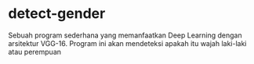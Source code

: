 # detect-gender
Sebuah program sederhana yang memanfaatkan Deep Learning dengan arsitektur VGG-16. Program ini akan mendeteksi apakah itu wajah laki-laki atau perempuan
